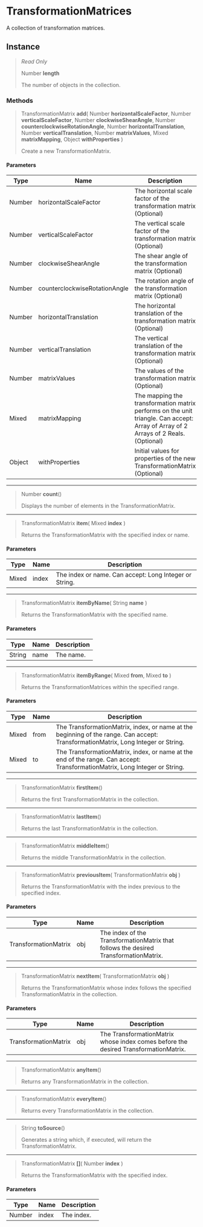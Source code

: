 # TransformationMatrices
A collection of transformation matrices.

## Instance
> *Read Only* 
> 
> Number **length** 
>
> The number of objects in the collection.

### Methods
> TransformationMatrix **add**( Number **horizontalScaleFactor**, Number **verticalScaleFactor**, Number **clockwiseShearAngle**, Number **counterclockwiseRotationAngle**, Number **horizontalTranslation**, Number **verticalTranslation**, Number **matrixValues**, Mixed **matrixMapping**, Object **withProperties** )
> 
> Create a new TransformationMatrix.
#### Parameters
| Type | Name | Description |
|---|---|---|
| Number | horizontalScaleFactor | The horizontal scale factor of the transformation matrix (Optional) |
| Number | verticalScaleFactor | The vertical scale factor of the transformation matrix (Optional) |
| Number | clockwiseShearAngle | The shear angle of the transformation matrix (Optional) |
| Number | counterclockwiseRotationAngle | The rotation angle of the transformation matrix (Optional) |
| Number | horizontalTranslation | The horizontal translation of the transformation matrix (Optional) |
| Number | verticalTranslation | The vertical translation of the transformation matrix (Optional) |
| Number | matrixValues | The values of the transformation matrix (Optional) |
| Mixed | matrixMapping | The mapping the transformation matrix performs on the unit triangle. Can accept: Array of Array of 2 Arrays of 2 Reals. (Optional) |
| Object | withProperties | Initial values for properties of the new TransformationMatrix (Optional) |

*** 
> Number **count**()
> 
> Displays the number of elements in the TransformationMatrix.
*** 
> TransformationMatrix **item**( Mixed **index** )
> 
> Returns the TransformationMatrix with the specified index or name.
#### Parameters
| Type | Name | Description |
|---|---|---|
| Mixed | index | The index or name. Can accept: Long Integer or String. |

*** 
> TransformationMatrix **itemByName**( String **name** )
> 
> Returns the TransformationMatrix with the specified name.
#### Parameters
| Type | Name | Description |
|---|---|---|
| String | name | The name. |

*** 
> TransformationMatrix **itemByRange**( Mixed **from**, Mixed **to** )
> 
> Returns the TransformationMatrices within the specified range.
#### Parameters
| Type | Name | Description |
|---|---|---|
| Mixed | from | The TransformationMatrix, index, or name at the beginning of the range. Can accept: TransformationMatrix, Long Integer or String. |
| Mixed | to | The TransformationMatrix, index, or name at the end of the range. Can accept: TransformationMatrix, Long Integer or String. |

*** 
> TransformationMatrix **firstItem**()
> 
> Returns the first TransformationMatrix in the collection.
*** 
> TransformationMatrix **lastItem**()
> 
> Returns the last TransformationMatrix in the collection.
*** 
> TransformationMatrix **middleItem**()
> 
> Returns the middle TransformationMatrix in the collection.
*** 
> TransformationMatrix **previousItem**( TransformationMatrix **obj** )
> 
> Returns the TransformationMatrix with the index previous to the specified index.
#### Parameters
| Type | Name | Description |
|---|---|---|
| TransformationMatrix | obj | The index of the TransformationMatrix that follows the desired TransformationMatrix. |

*** 
> TransformationMatrix **nextItem**( TransformationMatrix **obj** )
> 
> Returns the TransformationMatrix whose index follows the specified TransformationMatrix in the collection.
#### Parameters
| Type | Name | Description |
|---|---|---|
| TransformationMatrix | obj | The TransformationMatrix whose index comes before the desired TransformationMatrix. |

*** 
> TransformationMatrix **anyItem**()
> 
> Returns any TransformationMatrix in the collection.
*** 
> TransformationMatrix **everyItem**()
> 
> Returns every TransformationMatrix in the collection.
*** 
> String **toSource**()
> 
> Generates a string which, if executed, will return the TransformationMatrix.
*** 
> TransformationMatrix **[]**( Number **index** )
> 
> Returns the TransformationMatrix with the specified index.
#### Parameters
| Type | Name | Description |
|---|---|---|
| Number | index | The index. |


